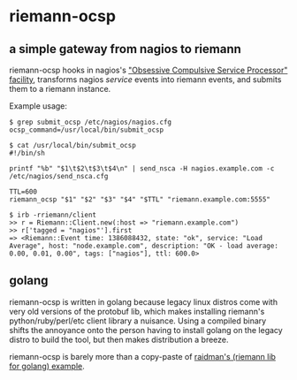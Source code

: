 riemann-ocsp
============

## a simple gateway from nagios to riemann

riemann-ocsp hooks in nagios's ["Obsessive Compulsive Service Processor" facility](http://nagios.sourceforge.net/docs/3_0/configmain.html#ocsp_command), transforms nagios *service* events into riemann events, and submits them to a riemann instance.


Example usage:

```
$ grep submit_ocsp /etc/nagios/nagios.cfg
ocsp_command=/usr/local/bin/submit_ocsp
```

```
$ cat /usr/local/bin/submit_ocsp
#!/bin/sh

printf "%b" "$1\t$2\t$3\t$4\n" | send_nsca -H nagios.example.com -c /etc/nagios/send_nsca.cfg

TTL=600
riemann_ocsp "$1" "$2" "$3" "$4" "$TTL" "riemann.example.com:5555"
```

```
$ irb -rriemann/client
>> r = Riemann::Client.new(:host => "riemann.example.com")
>> r['tagged = "nagios"'].first
=> <Riemann::Event time: 1386088432, state: "ok", service: "Load Average", host: "node.example.com", description: "OK - load average: 0.00, 0.01, 0.00", tags: ["nagios"], ttl: 600.0>
```


## golang

riemann-ocsp is written in golang because legacy linux distros come with very old versions of the protobuf lib, which makes installing riemann's python/ruby/perl/etc client library a nuisance. Using a compiled binary shifts the annoyance onto the person having to install golang on the legacy distro to build the tool, but then makes distribution a breeze.

riemann-ocsp is barely more than a copy-paste of [raidman's (riemann lib for golang) example](https://github.com/amir/raidman).

